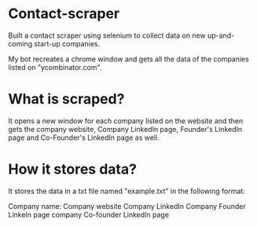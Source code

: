 # Contact-scraper
Built a contact scraper using selenium to collect data on new up-and-coming start-up companies.

My bot recreates a chrome window and gets all the data of the companies listed on "ycombinator.com".

# What is scraped?
It opens a new window for each company listed on the website and then gets the company website, Company LinkedIn page, Founder's LinkedIn page and Co-Founder's LinkedIn page as well.

# How it stores data?
It stores the data in a txt file named "example.txt" in the following format:

Company name:
  Company website
  Company LinkedIn
  Company Founder LinkeIn page
  company Co-founder LinkedIn page
